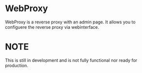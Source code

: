 WebProxy
========

WebProxy is a reverse proxy with an admin page. It allows you to configuere the reverse proxy via webinterface.

# NOTE

This is still in development and is not fully functional nor ready for production.
